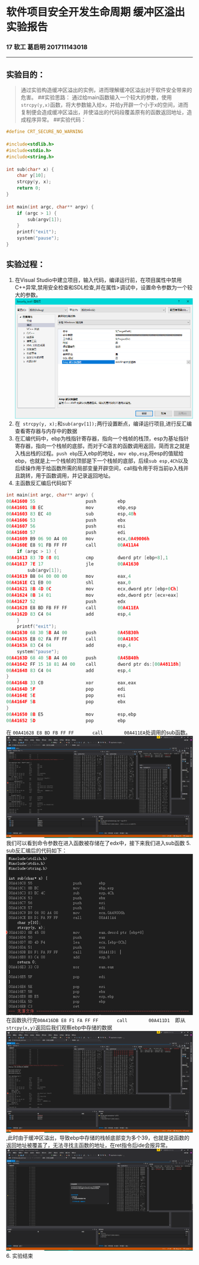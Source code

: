 # 软件项目安全开发生命周期 缓冲区溢出实验报告
### 17 软工 葛启明 201711143018
***
## 实验目的：
>通过实验构造缓冲区溢出的实例，进而理解缓冲区溢出对于软件安全带来的危害。
##实验思路：
>通过给main函数输入一个较大的参数，使用`strcpy(y,x)`函数，将大参数输入给x，并给y开辟一个小于x的空间，进而复制便会造成缓冲区溢出，并使溢出的代码段覆盖原有的函数返回地址，造成程序异常。
##实验代码：
``` C
#define CRT_SECURE_NO_WARNING

#include<stdlib.h>
#include<stdio.h>
#include<string.h>

int sub(char* x) {
    char y[10];
    strcpy(y, x);
    return 0;
}

int main(int argc, char** argv) {
    if (argc > 1) {
        sub(argv[1]);
    }
    printf("exit");
    system("pause");
}
```
## 实验过程：
1. 在Visual Studio中建立项目，输入代码，编译运行前，在项目属性中禁用C++异常,禁用安全检查和SDL检查,并在属性>调试中，设置命令参数为一个较大的参数。<img src='img\2.png'>
2. 在` strcpy(y, x);`和`sub(argv[1]);`两行设置断点，编译运行项目,进行反汇编查看寄存器与内存中的数据
3. 在汇编代码中，ebp为栈指针寄存器，指向一个栈帧的栈顶，esp为基址指针寄存器，指向一个栈帧的底部，而对于C语言的函数调用返回，简而言之就是入栈出栈的过程。`push ebp`压入ebp的地址，`mov ebp,esp`,将esp的值赋给ebp，也就是上一个栈帧的顶部是下一个栈帧的底部，后续`sub esp,4Ch`以及后续操作用于给函数所需的局部变量开辟空间，call指令用于将当前ip入栈并且跳转，用于函数调用，并记录返回地址。
4. 主函数反汇编后代码如下
``` C
int main(int argc, char** argv) {
00A41600 55                   push        ebp  
00A41601 8B EC                mov         ebp,esp  
00A41603 83 EC 40             sub         esp,40h  
00A41606 53                   push        ebx  
00A41607 56                   push        esi  
00A41608 57                   push        edi  
00A41609 B9 06 90 A4 00       mov         ecx,0A49006h  
00A4160E E8 91 FB FF FF       call        00A411A4  
	if (argc > 1) {
00A41613 83 7D 08 01          cmp         dword ptr [ebp+8],1  
00A41617 7E 17                jle         00A41630  
		sub(argv[1]);
00A41619 B8 04 00 00 00       mov         eax,4  
00A4161E C1 E0 00             shl         eax,0  
00A41621 8B 4D 0C             mov         ecx,dword ptr [ebp+0Ch]  
00A41624 8B 14 01             mov         edx,dword ptr [ecx+eax]  
00A41627 52                   push        edx  
00A41628 E8 BD FB FF FF       call        00A411EA  
00A4162D 83 C4 04             add         esp,4  
	}
	printf("exit");
00A41630 68 30 5B A4 00       push        0A45B30h  
00A41635 E8 02 FA FF FF       call        00A4103C  
00A4163A 83 C4 04             add         esp,4  
	system("pause");
00A4163D 68 40 5B A4 00       push        0A45B40h  
00A41642 FF 15 18 81 A4 00    call        dword ptr ds:[00A48118h]  
00A41648 83 C4 04             add         esp,4  
}
00A4164B 33 C0                xor         eax,eax  
00A4164D 5F                   pop         edi  
00A4164E 5E                   pop         esi  
00A4164F 5B                   pop         ebx  
}
00A41650 8B E5                mov         esp,ebp  
00A41652 5D                   pop         ebp  
```
在 `00A41628 E8 BD FB FF FF       call        00A411EA`处调用的sub函数。
<img src='img\3.png'>
我们可以看到命令参数在进入函数被存储在了edx中，接下来我们进入sub函数
5. sub反汇编后的代码如下：<img src='img\1.png'>
在函数执行完`00A416DB E8 F1 FA FF FF       call        00A411D1  `即从`strcpy(x,y)`返回后我们观察ebp中存储的数据<img src='img\4.png'>,此时由于缓冲区溢出，导致ebp中存储的栈帧底部变为多个39，也就是说函数的返回地址被覆盖了，无法寻找主函数的地址，在ret指令后ide会报异常。
<img src='img\5.png'>
6. 实验结束